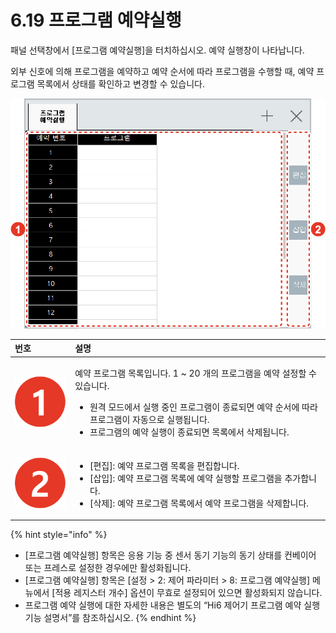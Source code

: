 # 6.19 프로그램 예약실행

패널 선택창에서 \[프로그램 예약실행\]을 터치하십시오. 예약 실행창이 나타납니다.

외부 신호에 의해 프로그램을 예약하고 예약 순서에 따라 프로그램을 수행할 때, 예약 프로그램 목록에서 상태를 확인하고 변경할 수 있습니다.

![&#xADF8;&#xB9BC; 51 &#xD504;&#xB85C;&#xADF8;&#xB7A8; &#xC608;&#xC57D; &#xC2E4;&#xD589; &#xD654;&#xBA74;](../.gitbook/assets/image%20%28179%29%20%281%29%20%281%29.png)



<table>
  <thead>
    <tr>
      <th style="text-align:left">&#xBC88;&#xD638;</th>
      <th style="text-align:left">&#xC124;&#xBA85;</th>
    </tr>
  </thead>
  <tbody>
    <tr>
      <td style="text-align:left">
        <img src="../.gitbook/assets/c1.png" alt/>
      </td>
      <td style="text-align:left">
        <p>&#xC608;&#xC57D; &#xD504;&#xB85C;&#xADF8;&#xB7A8; &#xBAA9;&#xB85D;&#xC785;&#xB2C8;&#xB2E4;.
          1 ~ 20 &#xAC1C;&#xC758; &#xD504;&#xB85C;&#xADF8;&#xB7A8;&#xC744; &#xC608;&#xC57D;
          &#xC124;&#xC815;&#xD560; &#xC218; &#xC788;&#xC2B5;&#xB2C8;&#xB2E4;.</p>
        <ul>
          <li>&#xC6D0;&#xACA9; &#xBAA8;&#xB4DC;&#xC5D0;&#xC11C; &#xC2E4;&#xD589; &#xC911;&#xC778;
            &#xD504;&#xB85C;&#xADF8;&#xB7A8;&#xC774; &#xC885;&#xB8CC;&#xB418;&#xBA74;
            &#xC608;&#xC57D; &#xC21C;&#xC11C;&#xC5D0; &#xB530;&#xB77C; &#xD504;&#xB85C;&#xADF8;&#xB7A8;&#xC774;
            &#xC790;&#xB3D9;&#xC73C;&#xB85C; &#xC2E4;&#xD589;&#xB429;&#xB2C8;&#xB2E4;.</li>
          <li>&#xD504;&#xB85C;&#xADF8;&#xB7A8;&#xC758; &#xC608;&#xC57D; &#xC2E4;&#xD589;&#xC774;
            &#xC885;&#xB8CC;&#xB418;&#xBA74; &#xBAA9;&#xB85D;&#xC5D0;&#xC11C; &#xC0AD;&#xC81C;&#xB429;&#xB2C8;&#xB2E4;.</li>
        </ul>
      </td>
    </tr>
    <tr>
      <td style="text-align:left">
        <img src="../.gitbook/assets/c2.png" alt/>
      </td>
      <td style="text-align:left">
        <ul>
          <li>[&#xD3B8;&#xC9D1;]: &#xC608;&#xC57D; &#xD504;&#xB85C;&#xADF8;&#xB7A8;
            &#xBAA9;&#xB85D;&#xC744; &#xD3B8;&#xC9D1;&#xD569;&#xB2C8;&#xB2E4;.</li>
          <li>[&#xC0BD;&#xC785;]: &#xC608;&#xC57D; &#xD504;&#xB85C;&#xADF8;&#xB7A8;
            &#xBAA9;&#xB85D;&#xC5D0; &#xC608;&#xC57D; &#xC2E4;&#xD589;&#xD560; &#xD504;&#xB85C;&#xADF8;&#xB7A8;&#xC744;
            &#xCD94;&#xAC00;&#xD569;&#xB2C8;&#xB2E4;.</li>
          <li>[&#xC0AD;&#xC81C;]: &#xC608;&#xC57D; &#xD504;&#xB85C;&#xADF8;&#xB7A8;
            &#xBAA9;&#xB85D;&#xC5D0;&#xC11C; &#xC608;&#xC57D; &#xD504;&#xB85C;&#xADF8;&#xB7A8;&#xC744;
            &#xC0AD;&#xC81C;&#xD569;&#xB2C8;&#xB2E4;.</li>
        </ul>
      </td>
    </tr>
  </tbody>
</table>

{% hint style="info" %}
* \[프로그램 예약실행\] 항목은 응용 기능 중 센서 동기 기능의 동기 상태를 컨베이어 또는 프레스로 설정한 경우에만 활성화됩니다.
* \[프로그램 예약실행\] 항목은 \[설정 &gt; 2: 제어 파라미터 &gt; 8: 프로그램 예약실행\] 메뉴에서 \[적용 레지스터 개수\] 옵션이 무효로 설정되어 있으면 활성화되지 않습니다.
* 프로그램 예약 실행에 대한 자세한 내용은 별도의 “Hi6 제어기 프로그램 예약 실행 기능 설명서”를 참조하십시오.
{% endhint %}

